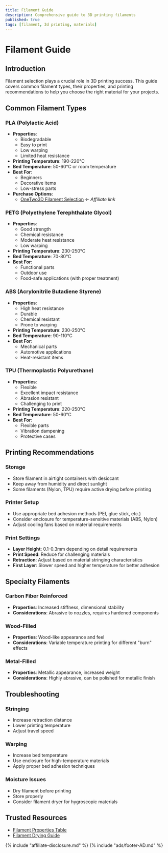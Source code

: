 ```yaml
---
title: Filament Guide
description: Comprehensive guide to 3D printing filaments
published: true
tags: [filament, 3d printing, materials]
---
```


# Filament Guide

## Introduction
Filament selection plays a crucial role in 3D printing success. This guide covers common filament types, their properties, and printing recommendations to help you choose the right material for your projects.

## Common Filament Types

### PLA (Polylactic Acid)
- **Properties**:
  - Biodegradable
  - Easy to print
  - Low warping
  - Limited heat resistance
- **Printing Temperature**: 190-220°C
- **Bed Temperature**: 50-60°C or room temperature
- **Best For**: 
  - Beginners
  - Decorative items
  - Low-stress parts
- **Purchase Options**:
  - [OneTwo3D Filament Selection](https://www.onetwo3d.co.uk/product-category/filament/?wpam_id=9) ← *Affiliate link*

### PETG (Polyethylene Terephthalate Glycol)
- **Properties**:
  - Good strength
  - Chemical resistance
  - Moderate heat resistance
  - Low warping
- **Printing Temperature**: 230-250°C
- **Bed Temperature**: 70-80°C
- **Best For**: 
  - Functional parts
  - Outdoor use
  - Food-safe applications (with proper treatment)

### ABS (Acrylonitrile Butadiene Styrene)
- **Properties**:
  - High heat resistance
  - Durable
  - Chemical resistant
  - Prone to warping
- **Printing Temperature**: 230-250°C
- **Bed Temperature**: 90-110°C
- **Best For**: 
  - Mechanical parts
  - Automotive applications
  - Heat-resistant items

### TPU (Thermoplastic Polyurethane)
- **Properties**:
  - Flexible
  - Excellent impact resistance
  - Abrasion resistant
  - Challenging to print
- **Printing Temperature**: 220-250°C
- **Bed Temperature**: 50-60°C
- **Best For**: 
  - Flexible parts
  - Vibration dampening
  - Protective cases

## Printing Recommendations

### Storage
- Store filament in airtight containers with desiccant
- Keep away from humidity and direct sunlight
- Some filaments (Nylon, TPU) require active drying before printing

### Printer Setup
- Use appropriate bed adhesion methods (PEI, glue stick, etc.)
- Consider enclosure for temperature-sensitive materials (ABS, Nylon)
- Adjust cooling fans based on material requirements

### Print Settings
- **Layer Height**: 0.1-0.3mm depending on detail requirements
- **Print Speed**: Reduce for challenging materials
- **Retraction**: Adjust based on material stringing characteristics
- **First Layer**: Slower speed and higher temperature for better adhesion

## Specialty Filaments

### Carbon Fiber Reinforced
- **Properties**: Increased stiffness, dimensional stability
- **Considerations**: Abrasive to nozzles, requires hardened components

### Wood-Filled
- **Properties**: Wood-like appearance and feel
- **Considerations**: Variable temperature printing for different "burn" effects

### Metal-Filled
- **Properties**: Metallic appearance, increased weight
- **Considerations**: Highly abrasive, can be polished for metallic finish

## Troubleshooting

### Stringing
- Increase retraction distance
- Lower printing temperature
- Adjust travel speed

### Warping
- Increase bed temperature
- Use enclosure for high-temperature materials
- Apply proper bed adhesion techniques

### Moisture Issues
- Dry filament before printing
- Store properly
- Consider filament dryer for hygroscopic materials

## Trusted Resources
- [Filament Properties Table](https://www.simplify3d.com/resources/materials-guide/)
- [Filament Drying Guide](https://all3dp.com/2/how-to-dry-filament-pla-abs-and-nylon/)

{% include "affiliate-disclosure.md" %}
{% include "ads/footer-AD.md" %} 